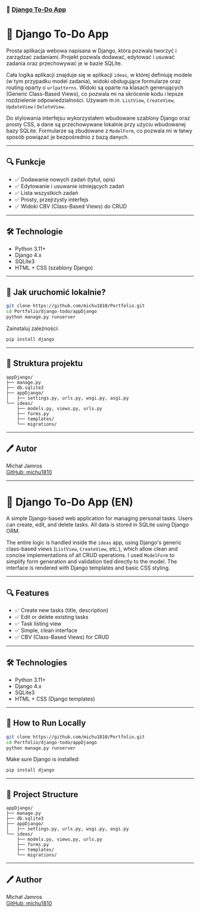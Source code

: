 ### 📅 [Django To-Do App](./appDjango)

# 📅 Django To-Do App

Prosta aplikacja webowa napisana w Django, która pozwala tworzyć i zarządzać zadaniami. Projekt pozwala dodawać, edytować i usuwać zadania oraz przechowywać je w bazie SQLite. 

Cała logika aplikacji znajduje się w aplikacji `ideas`, w której definiuję modele (w tym przypadku model zadania), widoki obsługujące formularze oraz routing oparty o `urlpatterns`. Widoki są oparte na klasach generujących (Generic Class-Based Views), co pozwala mi na skrócenie kodu i lepsze rozdzielenie odpowiedzialności. Używam m.in. `ListView`, `CreateView`, `UpdateView` i `DeleteView`.

Do stylowania interfejsu wykorzystałem wbudowane szablony Django oraz prosty CSS, a dane są przechowywane lokalnie przy użyciu wbudowanej bazy SQLite. Formularze są zbudowane z `ModelForm`, co pozwala mi w łatwy sposób powiązać je bezpośrednio z bazą danych.

---

## 🔍 Funkcje

- ✅ Dodawanie nowych zadań (tytuł, opis)
- ✅ Edytowanie i usuwanie istniejących zadań
- ✅ Lista wszystkich zadań
- ✅ Prosty, przejrzysty interfejs
- ✅ Widoki CBV (Class-Based Views) do CRUD

---

## 🛠️ Technologie

- Python 3.11+
- Django 4.x
- SQLite3
- HTML + CSS (szablony Django)

---

## 🚀 Jak uruchomić lokalnie?

```bash
git clone https://github.com/michu1810/Portfolio.git
cd Portfolio/django-todo/appDjango
python manage.py runserver
```

Zainstaluj zależności:

```bash
pip install django
```

---

## 📁 Struktura projektu

```
appDjango/
├── manage.py
├── db.sqlite3
├── appDjango/
│   ├── settings.py, urls.py, wsgi.py, asgi.py
└── ideas/
    ├── models.py, views.py, urls.py
    ├── forms.py
    ├── templates/
    └── migrations/
```

---

## 🖊️ Autor

Michał Jamros  
[GitHub: michu1810](https://github.com/michu1810)

---

# 📅 Django To-Do App (EN)

A simple Django-based web application for managing personal tasks. Users can create, edit, and delete tasks. All data is stored in SQLite using Django ORM.

The entire logic is handled inside the `ideas` app, using Django's generic class-based views (`ListView`, `CreateView`, etc.), which allow clean and concise implementations of all CRUD operations. I used `ModelForm` to simplify form generation and validation tied directly to the model. The interface is rendered with Django templates and basic CSS styling.

---

## 🔍 Features

- ✅ Create new tasks (title, description)
- ✅ Edit or delete existing tasks
- ✅ Task listing view
- ✅ Simple, clean interface
- ✅ CBV (Class-Based Views) for CRUD

---

## 🛠️ Technologies

- Python 3.11+
- Django 4.x
- SQLite3
- HTML + CSS (Django templates)

---

## 🚀 How to Run Locally

```bash
git clone https://github.com/michu1810/Portfolio.git
cd Portfolio/django-todo/appDjango
python manage.py runserver
```

Make sure Django is installed:

```bash
pip install django
```

---

## 📁 Project Structure

```
appDjango/
├── manage.py
├── db.sqlite3
├── appDjango/
│   ├── settings.py, urls.py, wsgi.py, asgi.py
└── ideas/
    ├── models.py, views.py, urls.py
    ├── forms.py
    ├── templates/
    └── migrations/
```

---

## 🖊️ Author

Michał Jamros  
[GitHub: michu1810](https://github.com/michu1810)
